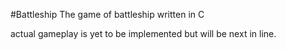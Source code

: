 #Battleship
The game of battleship written in C

actual gameplay is yet to be implemented but will be next in line.


